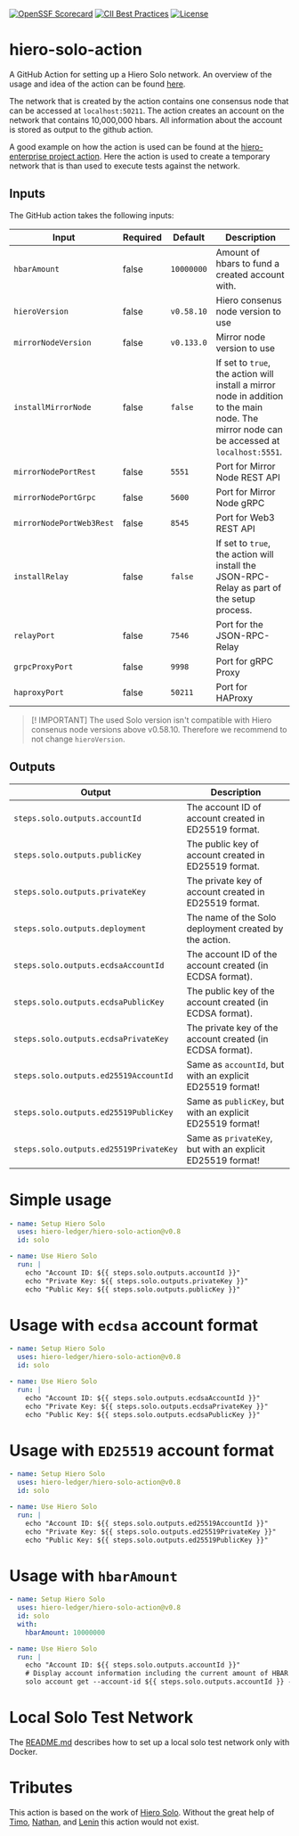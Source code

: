 [![OpenSSF Scorecard](https://api.scorecard.dev/projects/github.com/hiero-ledger/hiero-solo-action/badge)](https://scorecard.dev/viewer/?uri=github.com/hiero-ledger/hiero-solo-action)
[![CII Best Practices](https://bestpractices.coreinfrastructure.org/projects/10697/badge)](https://bestpractices.coreinfrastructure.org/projects/10697)
[![License](https://img.shields.io/badge/license-apache2-blue.svg)](LICENSE)

# hiero-solo-action

A GitHub Action for setting up a Hiero Solo network.
An overview of the usage and idea of the action can be found [here](https://dev.to/hendrikebbers/ci-for-hedera-based-projects-2nja).

The network that is created by the action contains one consensus node that can be accessed at `localhost:50211`.
The action creates an account on the network that contains 10,000,000 hbars.
All information about the account is stored as output to the github action.

A good example on how the action is used can be found at the [hiero-enterprise project action](<[https://github.com/OpenElements/hedera-enterprise/blob/main/.github/workflows/maven.yml](https://github.com/OpenElements/hiero-enterprise-java/blob/main/.github/workflows/maven.yml)>). Here the action is used to create a temporary network that is than used to execute tests against the network.

## Inputs

The GitHub action takes the following inputs:

| Input                    | Required | Default    | Description                                                                                                                                |
|--------------------------|----------|------------|--------------------------------------------------------------------------------------------------------------------------------------------|
| `hbarAmount`             | false    | `10000000` | Amount of hbars to fund a created account with.                                                                                            |
| `hieroVersion`           | false    | `v0.58.10` | Hiero consenus node version to use                                                                                                         |
| `mirrorNodeVersion`      | false    | `v0.133.0` | Mirror node version to use                                                                                                                 |
| `installMirrorNode`      | false    | `false`    | If set to `true`, the action will install a mirror node in addition to the main node. The mirror node can be accessed at `localhost:5551`. |
| `mirrorNodePortRest`     | false    | `5551`     | Port for Mirror Node REST API                                                                                                              |
| `mirrorNodePortGrpc`     | false    | `5600`     | Port for Mirror Node gRPC                                                                                                                  |
| `mirrorNodePortWeb3Rest` | false    | `8545`     | Port for Web3 REST API                                                                                                                     |
| `installRelay`           | false    | `false`    | If set to `true`, the action will install the JSON-RPC-Relay as part of the setup process.                                                 |
| `relayPort`              | false    | `7546`     | Port for the JSON-RPC-Relay                                                                                                                |
| `grpcProxyPort`          | false    | `9998`     | Port for gRPC Proxy                                                                                                                        |
| `haproxyPort`            | false    | `50211`    | Port for HAProxy                                                                                                                           |

> [! IMPORTANT]
> The used Solo version isn't compatible with Hiero consenus node versions above v0.58.10.
> Therefore we recommend to not change `hieroVersion`.

## Outputs

| Output                                 | Description                                                |
| -------------------------------------- | ---------------------------------------------------------- |
| `steps.solo.outputs.accountId`         | The account ID of account created in ED25519 format.       |
| `steps.solo.outputs.publicKey`         | The public key of account created in ED25519 format.       |
| `steps.solo.outputs.privateKey`        | The private key of account created in ED25519 format.      |
| `steps.solo.outputs.deployment`        | The name of the Solo deployment created by the action.     |
| `steps.solo.outputs.ecdsaAccountId`    | The account ID of the account created (in ECDSA format).   |
| `steps.solo.outputs.ecdsaPublicKey`    | The public key of the account created (in ECDSA format).   |
| `steps.solo.outputs.ecdsaPrivateKey`   | The private key of the account created (in ECDSA format).  |
| `steps.solo.outputs.ed25519AccountId`  | Same as `accountId`, but with an explicit ED25519 format!  |
| `steps.solo.outputs.ed25519PublicKey`  | Same as `publicKey`, but with an explicit ED25519 format!  |
| `steps.solo.outputs.ed25519PrivateKey` | Same as `privateKey`, but with an explicit ED25519 format! |

# Simple usage

```yaml
- name: Setup Hiero Solo
  uses: hiero-ledger/hiero-solo-action@v0.8
  id: solo

- name: Use Hiero Solo
  run: |
    echo "Account ID: ${{ steps.solo.outputs.accountId }}"
    echo "Private Key: ${{ steps.solo.outputs.privateKey }}"
    echo "Public Key: ${{ steps.solo.outputs.publicKey }}"
```

# Usage with `ecdsa` account format

```yaml
- name: Setup Hiero Solo
  uses: hiero-ledger/hiero-solo-action@v0.8
  id: solo

- name: Use Hiero Solo
  run: |
    echo "Account ID: ${{ steps.solo.outputs.ecdsaAccountId }}"
    echo "Private Key: ${{ steps.solo.outputs.ecdsaPrivateKey }}"
    echo "Public Key: ${{ steps.solo.outputs.ecdsaPublicKey }}"
```

# Usage with `ED25519` account format

```yaml
- name: Setup Hiero Solo
  uses: hiero-ledger/hiero-solo-action@v0.8
  id: solo

- name: Use Hiero Solo
  run: |
    echo "Account ID: ${{ steps.solo.outputs.ed25519AccountId }}"
    echo "Private Key: ${{ steps.solo.outputs.ed25519PrivateKey }}"
    echo "Public Key: ${{ steps.solo.outputs.ed25519PublicKey }}"
```

# Usage with `hbarAmount`

```yaml
- name: Setup Hiero Solo
  uses: hiero-ledger/hiero-solo-action@v0.8
  id: solo
  with:
    hbarAmount: 10000000

- name: Use Hiero Solo
  run: |
    echo "Account ID: ${{ steps.solo.outputs.accountId }}"
    # Display account information including the current amount of HBAR
    solo account get --account-id ${{ steps.solo.outputs.accountId }} --deployment "solo-deployment"
```

# Local Solo Test Network

The [README.md](./local/README.md) describes how to set up a local solo test network only with Docker.

# Tributes

This action is based on the work of [Hiero Solo](https://github.com/hiero-ledger/solo).
Without the great help of [Timo](https://github.com/timo0), [Nathan](https://github.com/nathanklick), and [Lenin](https://github.com/leninmehedy) this action would not exist.

